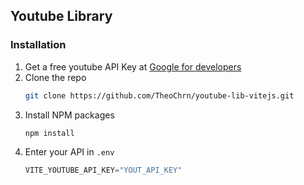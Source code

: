 
## Youtube Library

### Installation

1. Get a free youtube API Key at [Google for developers](https://developers.google.com/youtube/v3/getting-started?hl=fr)
2. Clone the repo
   ```sh
   git clone https://github.com/TheoChrn/youtube-lib-vitejs.git
   ```
3. Install NPM packages
   ```sh
   npm install
   ```
4. Enter your API in `.env`
   ```js
   VITE_YOUTUBE_API_KEY="YOUT_API_KEY"
   ```
